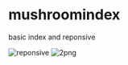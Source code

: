 # mushroomindex 

basic index and reponsive


![reponsive](https://user-images.githubusercontent.com/67361612/145661498-99a0b526-3540-4f0a-b3f4-e7036d84eb95.png)
![2png](https://user-images.githubusercontent.com/67361612/145661591-382748a8-c4ec-4116-8d34-857b534cc03a.png)
